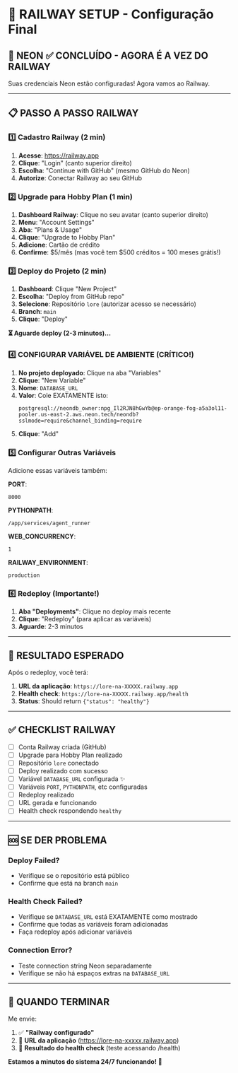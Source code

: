 # 🚂 RAILWAY SETUP - Configuração Final

## 🎯 NEON ✅ CONCLUÍDO - AGORA É A VEZ DO RAILWAY

Suas credenciais Neon estão configuradas! Agora vamos ao Railway.

---

## 📋 PASSO A PASSO RAILWAY

### 1️⃣ **Cadastro Railway (2 min)**

1. **Acesse**: https://railway.app
2. **Clique**: "Login" (canto superior direito)
3. **Escolha**: "Continue with GitHub" (mesmo GitHub do Neon)
4. **Autorize**: Conectar Railway ao seu GitHub

### 2️⃣ **Upgrade para Hobby Plan (1 min)**

1. **Dashboard Railway**: Clique no seu avatar (canto superior direito)
2. **Menu**: "Account Settings"
3. **Aba**: "Plans & Usage"
4. **Clique**: "Upgrade to Hobby Plan"
5. **Adicione**: Cartão de crédito
6. **Confirme**: $5/mês (mas você tem $500 créditos = 100 meses grátis!)

### 3️⃣ **Deploy do Projeto (2 min)**

1. **Dashboard**: Clique "New Project"
2. **Escolha**: "Deploy from GitHub repo"
3. **Selecione**: Repositório `lore` (autorizar acesso se necessário)
4. **Branch**: `main`
5. **Clique**: "Deploy"

**⏳ Aguarde deploy (2-3 minutos)...**

### 4️⃣ **CONFIGURAR VARIÁVEL DE AMBIENTE (CRÍTICO!)**

1. **No projeto deployado**: Clique na aba "Variables"
2. **Clique**: "New Variable"
3. **Nome**: `DATABASE_URL`
4. **Valor**: Cole EXATAMENTE isto:
    ```
    postgresql://neondb_owner:npg_Il2RJN8hGwYb@ep-orange-fog-a5a3ol11-pooler.us-east-2.aws.neon.tech/neondb?sslmode=require&channel_binding=require
    ```
5. **Clique**: "Add"

### 5️⃣ **Configurar Outras Variáveis**

Adicione essas variáveis também:

**PORT**:

```
8000
```

**PYTHONPATH**:

```
/app/services/agent_runner
```

**WEB_CONCURRENCY**:

```
1
```

**RAILWAY_ENVIRONMENT**:

```
production
```

### 6️⃣ **Redeploy (Importante!)**

1. **Aba "Deployments"**: Clique no deploy mais recente
2. **Clique**: "Redeploy" (para aplicar as variáveis)
3. **Aguarde**: 2-3 minutos

---

## 🔗 RESULTADO ESPERADO

Após o redeploy, você terá:

1. **URL da aplicação**: `https://lore-na-XXXXX.railway.app`
2. **Health check**: `https://lore-na-XXXXX.railway.app/health`
3. **Status**: Should return `{"status": "healthy"}`

---

## ✅ CHECKLIST RAILWAY

-   [ ] Conta Railway criada (GitHub)
-   [ ] Upgrade para Hobby Plan realizado
-   [ ] Repositório `lore` conectado
-   [ ] Deploy realizado com sucesso
-   [ ] Variável `DATABASE_URL` configurada ✨
-   [ ] Variáveis `PORT`, `PYTHONPATH`, etc configuradas
-   [ ] Redeploy realizado
-   [ ] URL gerada e funcionando
-   [ ] Health check respondendo `healthy`

---

## 🆘 SE DER PROBLEMA

### **Deploy Failed?**

-   Verifique se o repositório está público
-   Confirme que está na branch `main`

### **Health Check Failed?**

-   Verifique se `DATABASE_URL` está EXATAMENTE como mostrado
-   Confirme que todas as variáveis foram adicionadas
-   Faça redeploy após adicionar variáveis

### **Connection Error?**

-   Teste connection string Neon separadamente
-   Verifique se não há espaços extras na `DATABASE_URL`

---

## 🎯 QUANDO TERMINAR

Me envie:

1. ✅ **"Railway configurado"**
2. 🔗 **URL da aplicação** (https://lore-na-xxxxx.railway.app)
3. 🧪 **Resultado do health check** (teste acessando /health)

**Estamos a minutos do sistema 24/7 funcionando! 🚀**
